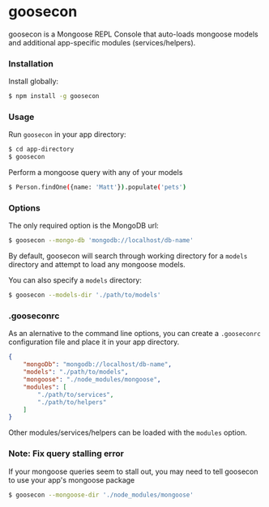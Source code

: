 # goosecon

goosecon is a Mongoose REPL Console that auto-loads mongoose models and additional app-specific modules (services/helpers).

### Installation

Install globally:
```sh
$ npm install -g goosecon
```

### Usage

Run `goosecon` in your app directory:

```sh
$ cd app-directory
$ goosecon
```

Perform a mongoose query with any of your models

```sh
$ Person.findOne({name: 'Matt'}).populate('pets')
```

### Options

The only required option is the MongoDB url:

```sh
$ goosecon --mongo-db 'mongodb://localhost/db-name'
```

By default, goosecon will search through working directory for a `models` directory and attempt to load any mongoose models.

You can also specify a `models` directory:

```sh
$ goosecon --models-dir './path/to/models'
```

### .gooseconrc

As an alernative to the command line options, you can create a `.gooseconrc` configuration file and place it in your app directory.

```json
{
    "mongoDb": "mongodb://localhost/db-name",
    "models": "./path/to/models",
    "mongoose": "./node_modules/mongoose",
    "modules": [
        "./path/to/services",
        "./path/to/helpers"
    ]
}
```

Other modules/services/helpers can be loaded with the `modules` option.

### Note: Fix query stalling error

If your mongoose queries seem to stall out, you may need to tell goosecon to use your app's mongoose package

```sh
$ goosecon --mongoose-dir './node_modules/mongoose'
```